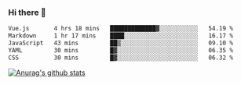 ### Hi there 👋



<!--
**webB1an/webB1an** is a ✨ _special_ ✨ repository because its `README.md` (this file) appears on your GitHub profile.

Here are some ideas to get you started:

- 🔭 I’m currently working on ...
- 🌱 I’m currently learning ...
- 👯 I’m looking to collaborate on ...
- 🤔 I’m looking for help with ...
- 💬 Ask me about ...
- 📫 How to reach me: ...
- 😄 Pronouns: ...
- ⚡ Fun fact: ...
-->

<!--START_SECTION:waka-->

```txt
Vue.js       4 hrs 18 mins   █████████████▓░░░░░░░░░░░   54.19 %
Markdown     1 hr 17 mins    ████░░░░░░░░░░░░░░░░░░░░░   16.17 %
JavaScript   43 mins         ██▒░░░░░░░░░░░░░░░░░░░░░░   09.10 %
YAML         30 mins         █▓░░░░░░░░░░░░░░░░░░░░░░░   06.35 %
CSS          30 mins         █▓░░░░░░░░░░░░░░░░░░░░░░░   06.32 %
```

<!--END_SECTION:waka-->


[![Anurag's github stats](https://github-readme-stats.vercel.app/api?username=webB1an&show_icons=true&theme=radical)](https://github.com/anuraghazra/github-readme-stats)

